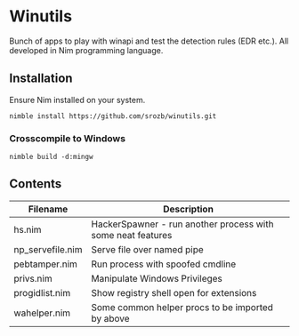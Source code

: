 # Winutils

Bunch of apps to play with winapi and test the detection rules (EDR etc.).
All developed in Nim programming language. 

## Installation

Ensure Nim installed on your system. 

`nimble install https://github.com/srozb/winutils.git`

### Crosscompile to Windows

`nimble build -d:mingw`

## Contents

| Filename         | Description   |
| ---------------- | ------------- |
| hs.nim           | HackerSpawner - run another process with some neat features |
| np_servefile.nim | Serve file over named pipe |
| pebtamper.nim    | Run process with spoofed cmdline |
| privs.nim        | Manipulate Windows Privileges |
| progidlist.nim   | Show registry shell open for extensions |
| wahelper.nim     | Some common helper procs to be imported by above |


